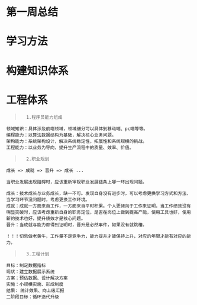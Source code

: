 # 第一周总结

# 学习方法

# 构建知识体系

# 工程体系

>       1.程序员能力组成
    领域知识：具体涉及前端领域，领域细分可以具体到移动端、pc端等等。
    编程能力：以算法数据结构为基础，解决核心业务问题。
    架构能力：系统架构设计，解决系统稳定性，拓展性和系统规模的挑战。
    工程能力：以业务为导向，提升生产流程中的质量、效率、价值。

>       2.职业规划
    成长 => 成就 => 晋升 => 成长 ...
    
    当职业发展出现阻碍时，应该重新审视职业发展链条上哪一环出现问题。

    成长：技术成长与业务成长，缺一不可。发现自身没有进步时，可以考虑更换学习方式和方法、当学习环节没问题时，考虑更换工作环境。
    成就：成就一方面来自工作，一方面来自平时积累。个人更倾向于工作来证明，当工作绩效没有明显突破时，应该考虑重新自身的职务定位，是否在岗位上做到提高产能，使用工具也好，使用新的技术也好，提升绩效才是核心问题。
    晋升：当成就与能力都得到证明时，晋升是必然事件，如果没有就跳槽。

    ！！！切忌做老黄牛，工作量不是竞争力，能力提升才能保持上升，对应的年限才能有对应的能力。

>       3.工程计划
    目标：制定数据指标
    现状：建立数据展示系统
    方案：预估数据、设计解决方案
    实施：小规模实施、形成制度
    结果: 统计效果、向上级汇报
    二阶段目标：循环迭代升级
